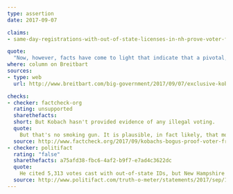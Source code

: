 ```yaml
---
type: assertion
date: 2017-09-07

claims:
- same-day-registrations-with-out-of-state-licenses-in-nh-prove-voter-fraud

quote:
  "Now, however, facts have come to light that indicate that a pivotal, close election was likely changed through voter fraud on November 8, 2016: New Hampshire's U.S. Senate Seat, and perhaps also New Hampshire's four electoral college votes in the presidential election."
where: column on Breitbart
sources:
- type: web
  url: http://www.breitbart.com/big-government/2017/09/07/exclusive-kobach-out-of-state-voters-changed-outcome-new-hampshire-senate-race/

checks:
- checker: factcheck-org
  rating: unsupported
  sharethefacts:
  short: But Kobach hasn't provided evidence of any illegal voting.
  quote:
    But that's no smoking gun. It is plausible, in fact likely, that most of those voters were college students who are allowed by state law to vote in New Hampshire even though they only live in the state part of the year.
  source: http://www.factcheck.org/2017/09/kobachs-bogus-proof-voter-fraud/
- checker: politifact
  rating: "false"
  sharethefacts: a75afd38-fbc6-4af2-b9f7-e7ad4c3622dc
  quote:
    He cited 5,313 votes cast with out-of-state IDs, but New Hampshire law says there's nothing inherently fraudulent about them, as a person can lawfully vote in New Hampshire while holding motor vehicle registration or a driver's license in another state.
  source: http://www.politifact.com/truth-o-meter/statements/2017/sep/15/kris-kobach/there-evidence-voter-fraud-new-hampshire-kris-koba/
---
```

